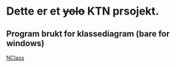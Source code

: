 # Dette er et ~~yolo~~ KTN prsojekt.

## Program brukt for klassediagram (bare for windows)

[NClass](http://nclass.sourceforge.net/downloads.html)
